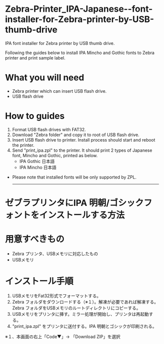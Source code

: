 # Zebra-Printer_IPA-Japanese--font-installer-for-Zebra-printer-by-USB-thumb-drive
IPA font installer for Zebra printer by USB thumb drive.

Following the guides below to install IPA Mincho and Gothic fonts to Zebra printer and print sample label. 

# What you will need
- Zebra printer which can insert USB flash drive.
- USB flash drive 

# How to guides
1. Format USB flash drives with FAT32.
2. Download "Zebra folder" and copy it to root of USB flash drive. 
3. Insert USB flash drive to printer. Install process should start and reboot the printer. 
4. Send "print_ipa.zpl" to the printer. It should print 2 types of Japanese font, Mincho and Gothic, printed as below.
   - IPA Gothic 日本語
   - IPA Mincho 日本語

* Please note that installed fonts will be only supported by ZPL. 

   --------
   
 # ゼブラプリンタにIPA 明朝/ゴシックフォントをインストールする方法
   
 # 用意すべきもの
 - Zebra プリンタ、USBメモリに対応したもの
 - USBメモリ
 
 # インストール手順
 1. USBメモリをFat32形式でフォーマットする。
 2. Zebra フォルダをダウンロードする（※１）。解凍が必要であれば解凍する。Zebra フォルダをUSBメモリのルートディレクトリにコピーする。
 3. USBメモリをプリンタに挿す。ミラー処理が開始し、プリンタは再起動する。
 4. "print_ipa.zpl" をプリンタに送付する。IPA 明朝とゴシックが印刷される。
 
 ※１、本画面の右上「Code▼」→ 「Download ZIP」を選択


